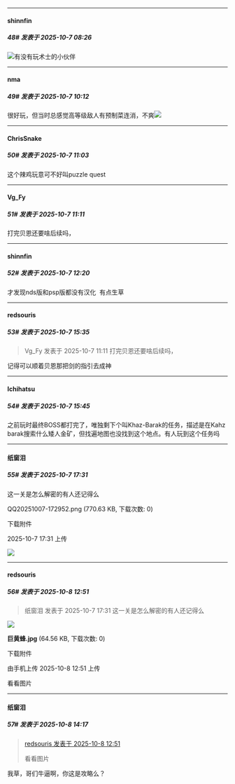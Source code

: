 ﻿
*****

####  shinnfin  
##### 48#       发表于 2025-10-7 08:26

<img src="https://static.stage1st.com/image/smiley/face2017/009.gif" referrerpolicy="no-referrer">有没有玩术士的小伙伴


*****

####  nma  
##### 49#       发表于 2025-10-7 10:12

很好玩，但当时总感觉高等级敌人有预制菜连消，不爽<img src="https://static.stage1st.com/image/smiley/face2017/067.png" referrerpolicy="no-referrer">


*****

####  ChrisSnake  
##### 50#       发表于 2025-10-7 11:03

这个辣鸡玩意可不好叫puzzle quest


*****

####  Vg_Fy  
##### 51#       发表于 2025-10-7 11:11

打完贝恩还要啥后续吗，


*****

####  shinnfin  
##### 52#       发表于 2025-10-7 12:20

才发现nds版和psp版都没有汉化  有点生草


*****

####  redsouris  
##### 53#       发表于 2025-10-7 15:35

<blockquote>Vg_Fy 发表于 2025-10-7 11:11
打完贝恩还要啥后续吗，</blockquote>
记得可以顺着贝恩那把剑的指引去成神


*****

####  Ichihatsu  
##### 54#       发表于 2025-10-7 15:45

之前玩时最终BOSS都打完了，唯独剩下个叫Khaz-Barak的任务，描述是在Kahz barak搜索什么矮人金矿，但找遍地图也没找到这个地点。有人玩到这个任务吗


*****

####  纸窗泪  
##### 55#       发表于 2025-10-7 17:31

这一关是怎么解密的有人还记得么

QQ20251007-172952.png
(770.63 KB, 下载次数: 0)

下载附件

2025-10-7 17:31 上传

<img src="https://img.stage1st.com/forum/202510/07/173121lbhutkk5kkak4kkb.png" referrerpolicy="no-referrer">


*****

####  redsouris  
##### 56#       发表于 2025-10-8 12:51

<blockquote>纸窗泪 发表于 2025-10-7 17:31
这一关是怎么解密的有人还记得么</blockquote>

<img src="https://img.stage1st.com/forum/202510/08/125104c7nwochydy9qqccd.jpg" referrerpolicy="no-referrer">

<strong>巨黄蜂.jpg</strong> (64.56 KB, 下载次数: 0)

下载附件

由手机上传
2025-10-8 12:51 上传

看看图片


*****

####  纸窗泪  
##### 57#       发表于 2025-10-8 14:17

<blockquote><a href="httphttps://stage1st.com/2b/forum.php?mod=redirect&amp;goto=findpost&amp;pid=68539944&amp;ptid=2262382" target="_blank">redsouris 发表于 2025-10-8 12:51</a>

看看图片</blockquote>
我草，哥们牛逼啊，你这是攻略么？

